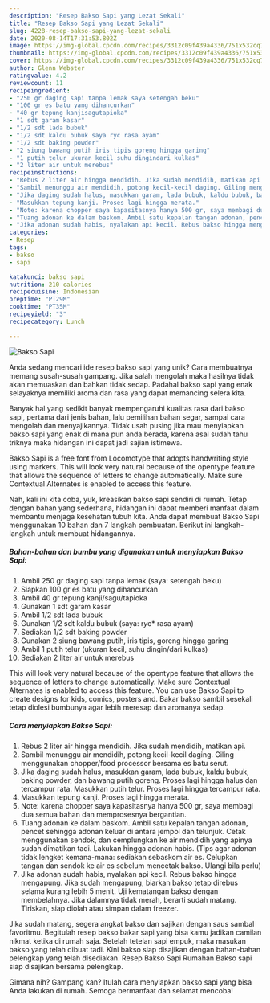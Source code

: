 ```yaml
---
description: "Resep Bakso Sapi yang Lezat Sekali"
title: "Resep Bakso Sapi yang Lezat Sekali"
slug: 4228-resep-bakso-sapi-yang-lezat-sekali
date: 2020-08-14T17:31:53.802Z
image: https://img-global.cpcdn.com/recipes/3312c09f439a4336/751x532cq70/bakso-sapi-foto-resep-utama.jpg
thumbnail: https://img-global.cpcdn.com/recipes/3312c09f439a4336/751x532cq70/bakso-sapi-foto-resep-utama.jpg
cover: https://img-global.cpcdn.com/recipes/3312c09f439a4336/751x532cq70/bakso-sapi-foto-resep-utama.jpg
author: Glenn Webster
ratingvalue: 4.2
reviewcount: 11
recipeingredient:
- "250 gr daging sapi tanpa lemak saya setengah beku"
- "100 gr es batu yang dihancurkan"
- "40 gr tepung kanjisagutapioka"
- "1 sdt garam kasar"
- "1/2 sdt lada bubuk"
- "1/2 sdt kaldu bubuk saya ryc rasa ayam"
- "1/2 sdt baking powder"
- "2 siung bawang putih iris tipis goreng hingga garing"
- "1 putih telur ukuran kecil suhu dingindari kulkas"
- "2 liter air untuk merebus"
recipeinstructions:
- "Rebus 2 liter air hingga mendidih. Jika sudah mendidih, matikan api."
- "Sambil menunggu air mendidih, potong kecil-kecil daging. Giling menggunakan chopper/food processor bersama es batu serut."
- "Jika daging sudah halus, masukkan garam, lada bubuk, kaldu bubuk, baking powder, dan bawang putih goreng. Proses lagi hingga halus dan tercampur rata. Masukkan putih telur. Proses lagi hingga tercampur rata."
- "Masukkan tepung kanji. Proses lagi hingga merata."
- "Note: karena chopper saya kapasitasnya hanya 500 gr, saya membagi dua semua bahan dan memprosesnya bergantian."
- "Tuang adonan ke dalam baskom. Ambil satu kepalan tangan adonan, pencet sehingga adonan keluar di antara jempol dan telunjuk. Cetak menggunakan sendok, dan cemplungkan ke air mendidih yang apinya sudah dimatikan tadi. Lakukan hingga adonan habis. (Tips agar adonan tidak lengket kemana-mana: sediakan sebaskom air es. Celupkan tangan dan sendok ke air es sebelum mencetak bakso. Ulangi bila perlu)"
- "Jika adonan sudah habis, nyalakan api kecil. Rebus bakso hingga mengapung. Jika sudah mengapung, biarkan bakso tetap direbus selama kurang lebih 5 menit. Uji kematangan bakso dengan membelahnya. Jika dalamnya tidak merah, berarti sudah matang. Tiriskan, siap diolah atau simpan dalam freezer."
categories:
- Resep
tags:
- bakso
- sapi

katakunci: bakso sapi 
nutrition: 210 calories
recipecuisine: Indonesian
preptime: "PT29M"
cooktime: "PT35M"
recipeyield: "3"
recipecategory: Lunch

---
```



![Bakso Sapi](https://img-global.cpcdn.com/recipes/3312c09f439a4336/751x532cq70/bakso-sapi-foto-resep-utama.jpg)

Anda sedang mencari ide resep bakso sapi yang unik? Cara membuatnya memang susah-susah gampang. Jika salah mengolah maka hasilnya tidak akan memuaskan dan bahkan tidak sedap. Padahal bakso sapi yang enak selayaknya memiliki aroma dan rasa yang dapat memancing selera kita.

Banyak hal yang sedikit banyak mempengaruhi kualitas rasa dari bakso sapi, pertama dari jenis bahan, lalu pemilihan bahan segar, sampai cara mengolah dan menyajikannya. Tidak usah pusing jika mau menyiapkan bakso sapi yang enak di mana pun anda berada, karena asal sudah tahu triknya maka hidangan ini dapat jadi sajian istimewa.

Bakso Sapi is a free font from Locomotype that adopts handwriting style using markers. This will look very natural because of the opentype feature that allows the sequence of letters to change automatically. Make sure Contextual Alternates is enabled to access this feature.


Nah, kali ini kita coba, yuk, kreasikan bakso sapi sendiri di rumah. Tetap dengan bahan yang sederhana, hidangan ini dapat memberi manfaat dalam membantu menjaga kesehatan tubuh kita. Anda dapat membuat Bakso Sapi menggunakan 10 bahan dan 7 langkah pembuatan. Berikut ini langkah-langkah untuk membuat hidangannya.

<!--inarticleads1-->

##### Bahan-bahan dan bumbu yang digunakan untuk menyiapkan Bakso Sapi:

1. Ambil 250 gr daging sapi tanpa lemak (saya: setengah beku)
1. Siapkan 100 gr es batu yang dihancurkan
1. Ambil 40 gr tepung kanji/sagu/tapioka
1. Gunakan 1 sdt garam kasar
1. Ambil 1/2 sdt lada bubuk
1. Gunakan 1/2 sdt kaldu bubuk (saya: r*y*c* rasa ayam)
1. Sediakan 1/2 sdt baking powder
1. Gunakan 2 siung bawang putih, iris tipis, goreng hingga garing
1. Ambil 1 putih telur (ukuran kecil, suhu dingin/dari kulkas)
1. Sediakan 2 liter air untuk merebus


This will look very natural because of the opentype feature that allows the sequence of letters to change automatically. Make sure Contextual Alternates is enabled to access this feature. You can use Bakso Sapi to create designs for kids, comics, posters and. Bakar bakso sambil sesekali tetap diolesi bumbunya agar lebih meresap dan aromanya sedap. 

<!--inarticleads2-->

##### Cara menyiapkan Bakso Sapi:

1. Rebus 2 liter air hingga mendidih. Jika sudah mendidih, matikan api.
1. Sambil menunggu air mendidih, potong kecil-kecil daging. Giling menggunakan chopper/food processor bersama es batu serut.
1. Jika daging sudah halus, masukkan garam, lada bubuk, kaldu bubuk, baking powder, dan bawang putih goreng. Proses lagi hingga halus dan tercampur rata. Masukkan putih telur. Proses lagi hingga tercampur rata.
1. Masukkan tepung kanji. Proses lagi hingga merata.
1. Note: karena chopper saya kapasitasnya hanya 500 gr, saya membagi dua semua bahan dan memprosesnya bergantian.
1. Tuang adonan ke dalam baskom. Ambil satu kepalan tangan adonan, pencet sehingga adonan keluar di antara jempol dan telunjuk. Cetak menggunakan sendok, dan cemplungkan ke air mendidih yang apinya sudah dimatikan tadi. Lakukan hingga adonan habis. (Tips agar adonan tidak lengket kemana-mana: sediakan sebaskom air es. Celupkan tangan dan sendok ke air es sebelum mencetak bakso. Ulangi bila perlu)
1. Jika adonan sudah habis, nyalakan api kecil. Rebus bakso hingga mengapung. Jika sudah mengapung, biarkan bakso tetap direbus selama kurang lebih 5 menit. Uji kematangan bakso dengan membelahnya. Jika dalamnya tidak merah, berarti sudah matang. Tiriskan, siap diolah atau simpan dalam freezer.


Jika sudah matang, segera angkat bakso dan sajikan dengan saus sambal favoritmu. Begitulah resep bakso bakar sapi yang bisa kamu jadikan camilan nikmat ketika di rumah saja. Setelah tetelan sapi empuk, maka masukan bakso yang telah dibuat tadi. Kini bakso siap disajikan dengan bahan-bahan pelengkap yang telah disediakan. Resep Bakso Sapi Rumahan Bakso sapi siap disajikan bersama pelengkap. 

Gimana nih? Gampang kan? Itulah cara menyiapkan bakso sapi yang bisa Anda lakukan di rumah. Semoga bermanfaat dan selamat mencoba!
